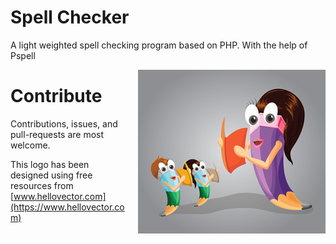 # Spell Checker
A light weighted spell checking program based on PHP. With the help of Pspell

<img align="right" style="padding:0 0 1em 1em" src="spell.jpg" alt="Spell Checker Logo" />

# Contribute
Contributions, issues, and pull-requests are most welcome.

This logo has been designed using free resources from [www.hellovector.com](https://www.hellovector.com)
